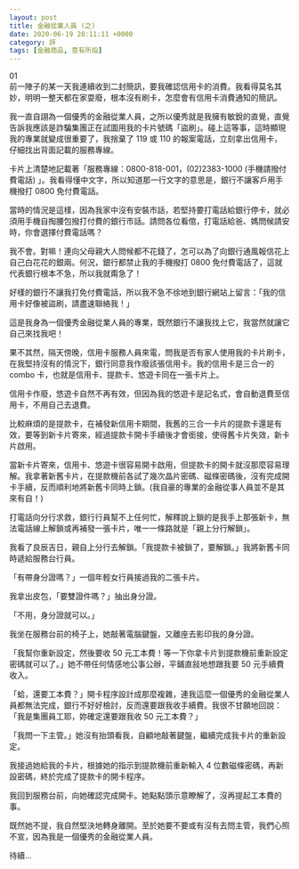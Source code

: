 ```yaml
---
layout: post
title: 金融從業人員 (之)
date: 2020-06-19 20:11:11 +0000
category: 評
tags: [金融商品, 意有所指]
---
```


01<br>
前一陣子的某一天我連續收到二封簡訊，要我確認信用卡的消費。我看得莫名其妙，明明一整天都在家耍廢，根本沒有刷卡，怎麼會有信用卡消費通知的簡訊。

我一直自詡為一個優秀的金融從業人員，之所以優秀就是我擁有敏銳的直覺，直覺告訴我應該是詐騙集團正在試圖用我的卡片號碼「盜刷」。碰上這等事，這時顯現我的專業就變成很重要了，我捨棄了 119 或 110 的報案電話，立刻拿出信用卡，仔細找出背面記載的服務專線。

<!--more-->

卡片上清楚地記載著「服務專線：0800-818-001，(02)2383-1000 (手機請撥付費電話) 」。我看得懂中文字，所以知道那一行文字的意思是，銀行不讓客戶用手機撥打 0800 免付費電話。

當時的情況是這樣，因為我家中沒有安裝市話，若堅持要打電話給銀行停卡，就必須用手機自掏腰包撥打付費的銀行市話。請問各位看倌，打電話給爸、媽問候請安時，你會選擇付費電話嗎？

我不會。對嘛！連向父母親大人問候都不花錢了，怎可以為了向銀行通風報信花上自己白花花的銀兩。何況，銀行都禁止我的手機撥打 0800 免付費電話了，這就代表銀行根本不急，所以我就甭急了！

好樣的銀行不讓我打免付費電話，所以我不急不徐地到銀行網站上留言：「我的信用卡好像被盜刷，請盡速聯絡我！」

這是我身為一個優秀金融從業人員的專業，既然銀行不讓我找上它，我當然就讓它自己來找我吧！

果不其然，隔天傍晚，信用卡服務人員來電，問我是否有家人使用我的卡片刷卡，在我堅持沒有的情況下，銀行同意我作廢該張信用卡。我的信用卡是三合一的 combo 卡，也就是信用卡、提款卡、悠遊卡同在一張卡片上。

信用卡作廢，悠遊卡自然不再有效，但因為我的悠遊卡是記名式，會自動退費至信用卡，不用自己去退費。

比較麻煩的是提款卡，在補發新信用卡期間，我舊的三合一卡片的提款卡還是有效，要等到新卡片寄來，經過提款卡開卡手續後才會銜接，使得舊卡片失效，新卡片啟用。

當新卡片寄來，信用卡、悠遊卡很容易開卡啟用，但提款卡的開卡就沒那麼容易理解。我拿著新舊卡片，在提款機前各試了幾次晶片密碼、磁條密碼後，沒有完成開卡手續，反而順利地將新舊卡同時上鎖。(我自豪的專業的金融從事人員並不是其來有自！)

打電話向分行求救，銀行行員幫不上任何忙，解釋說上鎖的是我手上那張新卡，無法電話線上解鎖或再補發一張卡片，唯一一條路就是「親上分行解鎖」。

我看了良辰吉日，親自上分行去解鎖。「我提款卡被鎖了，要解鎖。」我將新舊卡同時遞給服務台行員。

「有帶身分證嗎？」一個年輕女行員接過我的二張卡片。

我拿出皮包，「要雙證件嗎？」抽出身分證。

「不用，身分證就可以。」

我坐在服務台前的椅子上，她敲著電腦鍵盤，又離座去影印我的身分證。

「我幫你重新設定，然後要收 50 元工本費！等一下你拿卡片到提款機前重新設定密碼就可以了。」她不帶任何情感地公事公辦，平鋪直敍地想跟我要 50 元手續費收入。

「蛤，還要工本費？」開卡程序設計成那麼複雜，連我這麼一個優秀的金融從業人員都無法完成，銀行不好好檢討，反而還要跟我收手續費。我很不甘願地回說：「我是集團員工耶，妳確定還要跟我收 50 元工本費？」

「我問一下主管。」她沒有抬頭看我，自顧地敲著鍵盤，繼續完成我卡片的重新設定。

我接過她給我的卡片，根據她的指示到提款機前重新輸入 4 位數磁條密碼，再新設密碼，終於完成了提款卡的開卡程序。

我回到服務台前，向她確認完成開卡。她點點頭示意瞭解了，沒再提起工本費的事。

既然她不提，我自然堅決地轉身離開。至於她要不要或有沒有去問主管，我們心照不宣，因為我是一個優秀的金融從業人員。

待續…
